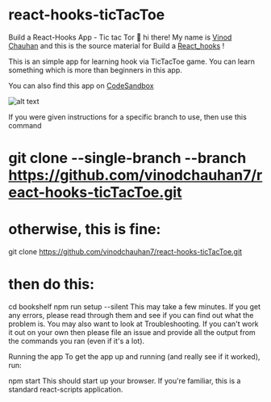 # react-hooks-ticTacToe

Build a React-Hooks App - Tic tac Tor
👋 hi there! My name is [Vinod Chauhan](https://www.linkedin.com/in/vinod-chauhan7) and this is the source material for Build a [React_hooks](https://github.com/vinodchauhan7/react-hooks-ticTacToe) !

This is an simple app for learning hook via TicTacToe game. You can learn something which is more than beginners in this app.

You can also find this app on [CodeSandbox](https://codesandbox.io/s/tictactoe-react-hooks-fjth8)

![alt text](https://camo.githubusercontent.com/416c7a7433e9d81b4e430b561d92f22ac4f15988/68747470733a2f2f636f646573616e64626f782e696f2f7374617469632f696d672f706c61792d636f646573616e64626f782e737667 "Logo Title Text 1")

If you were given instructions for a specific branch to use, then use this command
# git clone --single-branch --branch <branchname> https://github.com/vinodchauhan7/react-hooks-ticTacToe.git

# otherwise, this is fine:
git clone https://github.com/vinodchauhan7/react-hooks-ticTacToe.git

# then do this:
cd bookshelf
npm run setup --silent
This may take a few minutes. If you get any errors, please read through them and see if you can find out what the problem is. You may also want to look at Troubleshooting. If you can't work it out on your own then please file an issue and provide all the output from the commands you ran (even if it's a lot).

Running the app
To get the app up and running (and really see if it worked), run:

npm start
This should start up your browser. If you're familiar, this is a standard react-scripts application.

